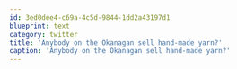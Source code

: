 ```yaml
---
id: 3ed0dee4-c69a-4c5d-9844-1dd2a43197d1
blueprint: text
category: twitter
title: 'Anybody on the Okanagan sell hand-made yarn?'
caption: 'Anybody on the Okanagan sell hand-made yarn?'
---
```

